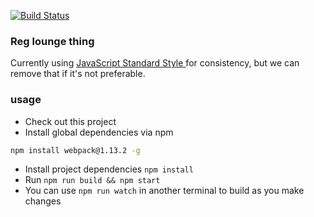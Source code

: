 [![Build Status](https://travis-ci.org/prettymuchbryce/reglounge.svg?branch=master)](https://travis-ci.org/prettymuchbryce/reglounge)

### Reg lounge thing

Currently using [JavaScript Standard Style ](http://standardjs.com/rules.html) for consistency, but we can remove that if it's not preferable.

### usage
* Check out this project
* Install global dependencies via npm
```bash
npm install webpack@1.13.2 -g
```
* Install project dependencies `npm install`
* Run `npm run build && npm start`
* You can use `npm run watch` in another terminal to build as you make changes
